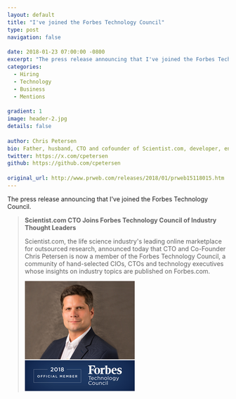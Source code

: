 ```yaml
---
layout: default
title: "I've joined the Forbes Technology Council"
type: post
navigation: false

date: 2018-01-23 07:00:00 -0800
excerpt: "The press release announcing that I've joined the Forbes Technology Council"
categories:
  - Hiring
  - Technology
  - Business
  - Mentions

gradient: 1
image: header-2.jpg
details: false

author: Chris Petersen
bio: Father, husband, CTO and cofounder of Scientist.com, developer, entrepreneur and technologist.
twitter: https://x.com/cpetersen
github: https://github.com/cpetersen

original_url: http://www.prweb.com/releases/2018/01/prweb15118015.htm
---
```



The press release announcing that I've joined the Forbes Technology Council.

 >
 >
 > **Scientist.com CTO Joins Forbes Technology Council of Industry Thought Leaders**
 >
 > Scientist.com, the life science industry's leading online marketplace for outsourced research, announced today that CTO and Co-Founder Chris Petersen is now a member of the Forbes Technology Council, a community of hand-selected CIOs, CTOs and technology executives whose insights on industry topics are published on Forbes.com.
 >
 > ![Headshot](/images/forbe-press-release-headshot.png)
 >
 >
